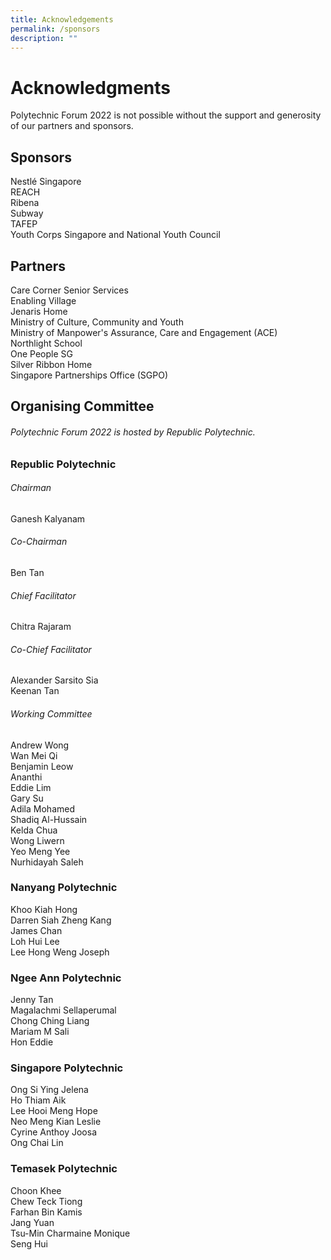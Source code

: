 ```yaml
---
title: Acknowledgements
permalink: /sponsors
description: ""
---
```

# Acknowledgments 

Polytechnic Forum 2022 is not possible without the support and generosity of our partners and sponsors. 

## Sponsors

Nestlé Singapore
<br>
REACH 
<br>
Ribena 
<br>
Subway
<br>
TAFEP
<br>
Youth Corps Singapore and National Youth Council 



## Partners

Care Corner Senior Services
<br>
Enabling Village
<br>
Jenaris Home
<br>
Ministry of Culture, Community and Youth
<br>
Ministry of Manpower's Assurance, Care and Engagement (ACE)
<br>
Northlight School
<br>
One People SG
<br>
Silver Ribbon Home
<br>
Singapore Partnerships Office (SGPO) 

## Organising Committee

###### Polytechnic Forum 2022 is hosted by Republic Polytechnic. 

### Republic Polytechnic 
###### Chairman <br>
Ganesh Kalyanam<br>
###### Co-Chairman <br>
Ben Tan<br>
###### Chief Facilitator <br>
Chitra Rajaram <br>
###### Co-Chief Facilitator <br>
Alexander Sarsito Sia<br>
Keenan Tan <br>
###### Working Committee <br>
Andrew Wong<br>
Wan Mei Qi<br>
Benjamin Leow<br>
Ananthi <br>
Eddie Lim<br>
Gary Su <br>
Adila Mohamed<br>
Shadiq Al-Hussain<br>
Kelda Chua<br>
Wong Liwern<br>
Yeo Meng Yee<br>
Nurhidayah Saleh


### Nanyang Polytechnic 
Khoo Kiah Hong<br>
Darren Siah Zheng Kang<br>
James Chan<br>
Loh Hui Lee<br>
Lee Hong Weng Joseph 

### Ngee Ann Polytechnic 
Jenny Tan<br>
Magalachmi Sellaperumal<br>
Chong Ching Liang<br>
Mariam M Sali <br>
Hon Eddie 

### Singapore Polytechnic 
Ong Si Ying Jelena<br>
Ho Thiam Aik<br>
Lee Hooi Meng Hope<br>
Neo Meng Kian Leslie<br>
Cyrine Anthoy Joosa<br>
Ong Chai Lin

### Temasek Polytechnic
Choon Khee<br>
Chew Teck Tiong<br>
Farhan Bin Kamis<br>
Jang Yuan<br>
Tsu-Min Charmaine Monique<br>
Seng Hui